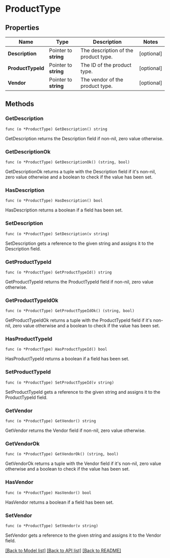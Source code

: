 # ProductType

## Properties

Name | Type | Description | Notes
------------ | ------------- | ------------- | -------------
**Description** | Pointer to **string** | The description of the product type. | [optional] 
**ProductTypeId** | Pointer to **string** | The ID of the product type. | [optional] 
**Vendor** | Pointer to **string** | The vendor of the product type. | [optional] 

## Methods

### GetDescription

`func (o *ProductType) GetDescription() string`

GetDescription returns the Description field if non-nil, zero value otherwise.

### GetDescriptionOk

`func (o *ProductType) GetDescriptionOk() (string, bool)`

GetDescriptionOk returns a tuple with the Description field if it's non-nil, zero value otherwise
and a boolean to check if the value has been set.

### HasDescription

`func (o *ProductType) HasDescription() bool`

HasDescription returns a boolean if a field has been set.

### SetDescription

`func (o *ProductType) SetDescription(v string)`

SetDescription gets a reference to the given string and assigns it to the Description field.

### GetProductTypeId

`func (o *ProductType) GetProductTypeId() string`

GetProductTypeId returns the ProductTypeId field if non-nil, zero value otherwise.

### GetProductTypeIdOk

`func (o *ProductType) GetProductTypeIdOk() (string, bool)`

GetProductTypeIdOk returns a tuple with the ProductTypeId field if it's non-nil, zero value otherwise
and a boolean to check if the value has been set.

### HasProductTypeId

`func (o *ProductType) HasProductTypeId() bool`

HasProductTypeId returns a boolean if a field has been set.

### SetProductTypeId

`func (o *ProductType) SetProductTypeId(v string)`

SetProductTypeId gets a reference to the given string and assigns it to the ProductTypeId field.

### GetVendor

`func (o *ProductType) GetVendor() string`

GetVendor returns the Vendor field if non-nil, zero value otherwise.

### GetVendorOk

`func (o *ProductType) GetVendorOk() (string, bool)`

GetVendorOk returns a tuple with the Vendor field if it's non-nil, zero value otherwise
and a boolean to check if the value has been set.

### HasVendor

`func (o *ProductType) HasVendor() bool`

HasVendor returns a boolean if a field has been set.

### SetVendor

`func (o *ProductType) SetVendor(v string)`

SetVendor gets a reference to the given string and assigns it to the Vendor field.


[[Back to Model list]](../README.md#documentation-for-models) [[Back to API list]](../README.md#documentation-for-api-endpoints) [[Back to README]](../README.md)


